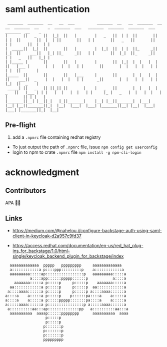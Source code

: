 # saml authentication 

```
 _______  _______  __   __  ___          _______  __   __  _______  __   __  _______  __    _  _______  ___   _______  _______  _______  ___   _______  __    _ 
|       ||   _   ||  |_|  ||   |        |   _   ||  | |  ||       ||  | |  ||       ||  |  | ||       ||   | |       ||   _   ||       ||   | |       ||  |  | |
|  _____||  |_|  ||       ||   |        |  |_|  ||  | |  ||_     _||  |_|  ||    ___||   |_| ||_     _||   | |       ||  |_|  ||_     _||   | |   _   ||   |_| |
| |_____ |       ||       ||   |        |       ||  |_|  |  |   |  |       ||   |___ |       |  |   |  |   | |       ||       |  |   |  |   | |  | |  ||       |
|_____  ||       ||       ||   |___     |       ||       |  |   |  |       ||    ___||  _    |  |   |  |   | |      _||       |  |   |  |   | |  |_|  ||  _    |
 _____| ||   _   || ||_|| ||       |    |   _   ||       |  |   |  |   _   ||   |___ | | |   |  |   |  |   | |     |_ |   _   |  |   |  |   | |       || | |   |
|_______||__| |__||_|   |_||_______|    |__| |__||_______|  |___|  |__| |__||_______||_|  |__|  |___|  |___| |_______||__| |__|  |___|  |___| |_______||_|  |__|
```

## Pre-flight
1. add a `.npmrc` file containing redhat registry
- To just output the path of `.npmrc` file, issue `npm config get userconfig`
- login to npm to crate `.npmrc` file `npm install -g npm-cli-login`

# acknowledgment
## Contributors

APA 🖖🏻

## Links
- <https://medium.com/@nahelou.j/configure-backstage-auth-using-saml-client-in-keycloak-d2a957c9fd37>

- <https://access.redhat.com/documentation/en-us/red_hat_plug-ins_for_backstage/1.0/html-single/keycloak_backend_plugin_for_backstage/index>

```                                                                                                       
  aaaaaaaaaaaaa  ppppp   ppppppppp     aaaaaaaaaaaaa   
  a::::::::::::a p::::ppp:::::::::p    a::::::::::::a  
  aaaaaaaaa:::::ap:::::::::::::::::p   aaaaaaaaa:::::a 
           a::::app::::::ppppp::::::p           a::::a 
    aaaaaaa:::::a p:::::p     p:::::p    aaaaaaa:::::a 
  aa::::::::::::a p:::::p     p:::::p  aa::::::::::::a 
 a::::aaaa::::::a p:::::p     p:::::p a::::aaaa::::::a 
a::::a    a:::::a p:::::p    p::::::pa::::a    a:::::a 
a::::a    a:::::a p:::::ppppp:::::::pa::::a    a:::::a 
a:::::aaaa::::::a p::::::::::::::::p a:::::aaaa::::::a 
 a::::::::::aa:::ap::::::::::::::pp   a::::::::::aa:::a
  aaaaaaaaaa  aaaap::::::pppppppp      aaaaaaaaaa  aaaa
                  p:::::p                              
                  p:::::p                              
                 p:::::::p                             
                 p:::::::p                             
                 p:::::::p                             
                 ppppppppp                             
```
